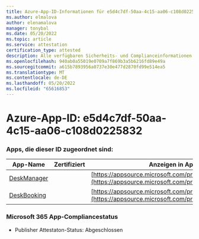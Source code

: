 ```yaml
---
title: Azure-App-ID-Informationen für e5d4c7df-50aa-4c15-aa06-c108d0225832
ms.author: elmalova
author: elenamalova
manager: tonybal
ms.date: 05/20/2022
ms.topic: article
ms.service: attestation
certification_type: attested
description: Alle verfügbaren Sicherheits- und Complianceinformationen für e5d4c7df-50aa-4c15-aa06-c108d0225832.
ms.openlocfilehash: 940ab0a55019e0709a7f869b3a5b6216fd89e49a
ms.sourcegitcommit: a615b7893956a0737e30e477d2870fd99e514ea5
ms.translationtype: MT
ms.contentlocale: de-DE
ms.lasthandoff: 05/20/2022
ms.locfileid: "65616853"
---
```

# <a name="azure-app-id-e5d4c7df-50aa-4c15-aa06-c108d0225832"></a>Azure-App-ID: e5d4c7df-50aa-4c15-aa06-c108d0225832


### <a name="apps-associated-with-this-id"></a>Apps, die dieser ID zugeordnet sind:
| **App-Name** | **Zertifiziert** | **Anzeigen in AppSource** |
|--------------|---------------|-----------------------|
| [DeskManager](../forward/WA200003831.md) |  | [https://appsource.microsoft.com/product/office/WA200003831](https://appsource.microsoft.com/product/office/WA200003831) |
| [DeskBooking](../forward/WA200003866.md) |  | [https://appsource.microsoft.com/product/office/WA200003866](https://appsource.microsoft.com/product/office/WA200003866) |

### <a name="microsoft-365-app-compliance-status"></a>Microsoft 365 App-Compliancestatus
- Publisher Attestaton-Status: Abgeschlossen
